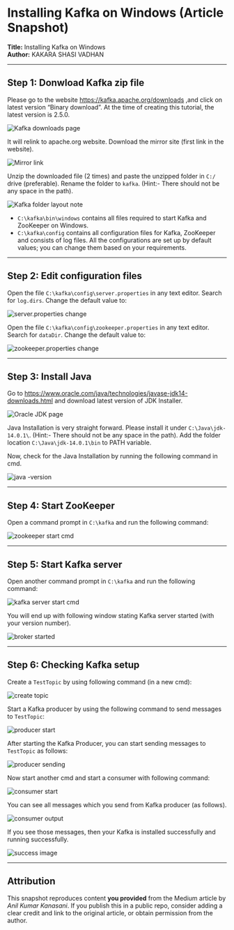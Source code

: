 # Installing Kafka on Windows (Article Snapshot)

**Title:** Installing Kafka on Windows  
**Author:** KAKARA SHASI VADHAN

---

## Step 1: Donwload Kafka zip file
Please go to the website https://kafka.apache.org/downloads ,and click on latest version “Binary download”. At the time of creating this tutorial, the latest version is 2.5.0.

![Kafka downloads page](https://miro.medium.com/v2/resize:fit:487/1*mY7nG1aIRWRr6Gpfx7gEMw.png)

It will relink to apache.org website. Download the mirror site (first link in the website).

![Mirror link](https://miro.medium.com/v2/resize:fit:287/1*LI6wNspoP6m-Q2JFMgVskw.png)

Unzip the downloaded file (2 times) and paste the unzipped folder in `C:/` drive (preferable). Rename the folder to `kafka`. (Hint:- There should not be any space in the path).

![Kafka folder layout note](https://miro.medium.com/v2/resize:fit:482/1*SM1eJIFP6ZnPcXLCHQb35g.png)

- `C:\kafka\bin\windows` contains all files required to start Kafka and ZooKeeper on Windows.  
- `C:\kafka\config` contains all configuration files for Kafka, ZooKeeper and consists of log files. All the configurations are set up by default values; you can change them based on your requirements.

---

## Step 2: Edit configuration files
Open the file `C:\kafka\config\server.properties` in any text editor. Search for `log.dirs`. Change the default value to:

![server.properties change](https://miro.medium.com/v2/resize:fit:700/1*xTKjRz3WLbNTNZd-a3zEHQ.png)

Open the file `C:\kafka\config\zookeeper.properties` in any text editor. Search for `dataDir`. Change the default value to:

![zookeeper.properties change](https://miro.medium.com/v2/resize:fit:700/1*_TekYLX9vTEhl624mcHFpA.png)

---

## Step 3: Install Java
Go to https://www.oracle.com/java/technologies/javase-jdk14-downloads.html and download latest version of JDK Installer.

![Oracle JDK page](https://miro.medium.com/v2/resize:fit:574/1*1J6VREK6tL9i0qY9dkgOkw.png)

Java Installation is very straight forward. Please install it under `C:\Java\jdk-14.0.1\`. (Hint:- There should not be any space in the path). Add the folder location `C:\Java\jdk-14.0.1\bin` to PATH variable.

Now, check for the Java Installation by running the following command in cmd.

![java -version](https://miro.medium.com/v2/resize:fit:544/1*ee8eqY7rnXH0IERZVHKx1Q.png)

---

## Step 4: Start ZooKeeper
Open a command prompt in `C:\kafka` and run the following command:

![zookeeper start cmd](https://miro.medium.com/v2/resize:fit:498/1*NamUTslnU3suk9nmMq--ow.png)

---

## Step 5: Start Kafka server
Open another command prompt in `C:\kafka` and run the following command:

![kafka server start cmd](https://miro.medium.com/v2/resize:fit:458/1*2aE08xqb6-o3v891QlSWQA.png)

You will end up with following window stating Kafka server started (with your version number).

![broker started](https://miro.medium.com/v2/resize:fit:539/1*uu65Oqu-h6hOZpIT1TeZ4g.png)

---

## Step 6: Checking Kafka setup
Create a `TestTopic` by using following command (in a new cmd):

![create topic](https://miro.medium.com/v2/resize:fit:576/1*U4GAwAWoCSoN0KLzgbdW5A.png)

Start a Kafka producer by using the following command to send messages to `TestTopic`:

![producer start](https://miro.medium.com/v2/resize:fit:552/1*pnvP7J1OAOqXI8zod0Txyw.png)

After starting the Kafka Producer, you can start sending messages to `TestTopic` as follows:

![producer sending](https://miro.medium.com/v2/resize:fit:576/1*GDjbjRol8PCBvdnjqxatmw.png)

Now start another cmd and start a consumer with following command:

![consumer start](https://miro.medium.com/v2/resize:fit:576/1*OgXV8I-KjZsNhFFSPZV3RA.png)

You can see all messages which you send from Kafka producer (as follows).

![consumer output](https://miro.medium.com/v2/resize:fit:576/1*jrou8zbhiHy-xU1p1NaPuA.png)

If you see those messages, then your Kafka is installed successfully and running successfully.

![success image](https://miro.medium.com/v2/resize:fit:700/0*iuKAGR5OsxyKeOBx.jpg)

---

## Attribution
This snapshot reproduces content **you provided** from the Medium article by *Anil Kumar Kanasani*. If you publish this in a public repo, consider adding a clear credit and link to the original article, or obtain permission from the author.
